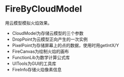 <h1>FireByCloudModel</h1>
<p>用云模型模拟火焰效果。</p>
<ul>
<li>CloudModel为存储云模型的三个参数</li>
<li>DropPoint为云模型正向产生的一次实例</li>
<li>PixelPoint为存储屏幕上的点的数据，使用时用getIntX/Y</li>
<li>FireCanvas为绘制火焰的画布</li>
<li>FunctionLib为数学计算公式库</li>
<li>UITools为GUI的工具库</li>
<li>FireInfo存储火焰像素信息</li>
</ul>